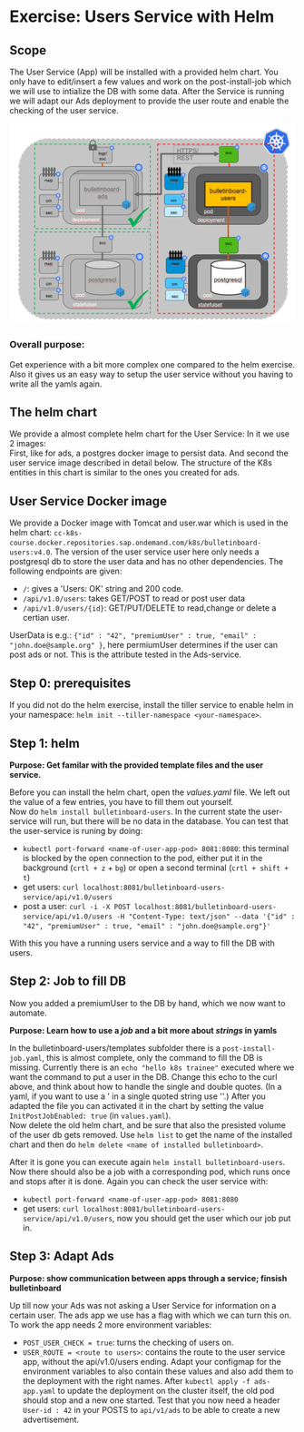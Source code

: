 # Exercise: Users Service with Helm

## Scope
The User Service (App) will be installed with a provided helm chart. You only have to edit/insert a few values and work on the post-install-job which we will use to intialize the DB with some data. 
After the Service is running we will adapt our Ads deployment to provide the user route and enable the checking of the user service. 

<img src="images/k8s-bulletinboard-target-picture-users-app-and-db-helm.png" width="800" />

### Overall purpose:

Get experience with a bit more complex one compared to the helm exercise. Also it gives us an easy way to setup the user service without you having to write all the yamls again. 

## The helm chart

We provide a almost complete helm chart for the User Service: <LINK TO CHART>
In it we use 2 images:  
First, like for ads, a postgres docker image to persist data. And second the user service image described in detail below. The structure of the K8s entities in this chart is similar to the ones you created for ads. 

## User Service Docker image

We provide a Docker image with Tomcat and user.war which is used in the helm chart: `cc-k8s-course.docker.repositories.sap.ondemand.com/k8s/bulletinboard-users:v4.0`. 
The version of the user service user here only needs a postgresql db to store the user data and has no other dependencies.
The following endpoints are given: 
- `/`: gives a 'Users: OK' string and 200 code.
- `/api/v1.0/users`: takes GET/POST to read or post user data
- `/api/v1.0/users/{id}`: GET/PUT/DELETE to read,change or delete a certian user. 

UserData is e.g.: `{"id" : "42", "premiumUser" : true, "email" : "john.doe@sample.org" }`, here permiumUser determines if the user can post ads or not. This is the attribute tested in the Ads-service.


## Step 0: prerequisites
If you did not do the helm exercise, install the tiller service to enable helm in your namespace: `helm init --tiller-namespace <your-namespace>`.

## Step 1: helm

__Purpose: Get familar with the provided template files and the user service.__

Before you can install the helm chart, open the *values.yaml* file. We left out the value of a few entries, you have to fill them out yourself.  
Now do `helm install bulletinboard-users`. In the current state the user-service will run, but there will be no data in the database. 
You can test that the user-service is runing by doing:  
- `kubectl port-forward <name-of-user-app-pod> 8081:8080`: this terminal is blocked by the open connection to the pod, either put it in the background (`crtl + z` + `bg`) or open a second terminal (`crtl + shift + t`)
- get users: `curl localhost:8081/bulletinboard-users-service/api/v1.0/users`
- post a user: `curl -i -X POST localhost:8081/bulletinboard-users-service/api/v1.0/users -H "Content-Type: text/json" --data '{"id" : "42", "premiumUser" : true, "email" : "john.doe@sample.org"}'`

With this you have a running users service and a way to fill the DB with users.

## Step 2: Job to fill DB
Now you added a premiumUser to the DB by hand, which we now want to automate.

__Purpose: Learn how to use a *job* and a bit more about *strings* in yamls__

In the bulletinboard-users/templates subfolder there is a `post-install-job.yaml`, this is almost complete, only the command to fill the DB is missing. Currently there is an `echo "hello k8s trainee"` executed where we want the command to put a user in the DB. Change this echo to the curl above, and think about how to handle the single and double quotes. (In a yaml, if you want to use a ' in a single quoted string use ''.) After you adapted the file you can activated it in the chart by setting the value `InitPostJobEnabled: true` (in `values.yaml`).  
Now delete the old helm chart, and be sure that also the presisted volume of the user db gets removed. Use `helm list` to get the name of the installed chart and then do `helm delete <name of installed bulletinboard>`. 

After it is gone you can execute again `helm install bulletinboard-users`. 
Now there should also be a job with a corresponding pod, which runs once and stops after it is done. 
Again you can check the user service with:
- `kubectl port-forward <name-of-user-app-pod> 8081:8080`
- get users: `curl localhost:8081/bulletinboard-users-service/api/v1.0/users`, now you should get the user which our job put in. 

## Step 3: Adapt Ads

__Purpose: show communication between apps through a service; finsish bulletinboard__

Up till now your Ads was not asking a User Service for information on a certain user. The ads app we use has a flag with which we can turn this on. To work the app needs 2 more environment variables: 
- `POST_USER_CHECK = true`: turns the checking of users on.
- `USER_ROUTE = <route to users>`: contains the route to the user service app, without the api/v1.0/users ending. 
Adapt your configmap for the environment variables to also contain these values and also add them to the deployment with the right names. After `kubectl apply -f ads-app.yaml` to update the deployment on the cluster itself, the old pod should stop and a new one started. Test that you now need a header `User-id : 42` in your POSTS to `api/v1/ads` to be able to create a new advertisement. 

